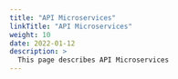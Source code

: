 ```yaml
---
title: "API Microservices"
linkTitle: "API Microservices"
weight: 10
date: 2022-01-12
description: >
  This page describes API Microservices
---
```


